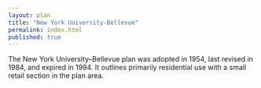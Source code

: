 ```yaml
---
layout: plan
title: "New York University-Bellevue"
permalink: index.html
published: true
---
```


The New York University–Bellevue plan was adopted in 1954, last revised in 1984, and expired in 1994. It outlines primarily residential use with a small retail section in the plan area.